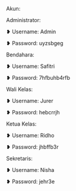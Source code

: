 Akun:

Administrator:

❥ Username: Admin

❥ Password: uyzsbgeg


Bendahara:

❥ Username: Safitri

❥ Password: 7hfbuhb4rfb


Wali Kelas:

❥ Username: Jurer

❥ Password: hebcrrjh

Ketua Kelas:

❥ Username: Ridho

❥ Password: jhbffb3r

Sekretaris:

❥ Username: Nisha

❥ Password: jehr3e



